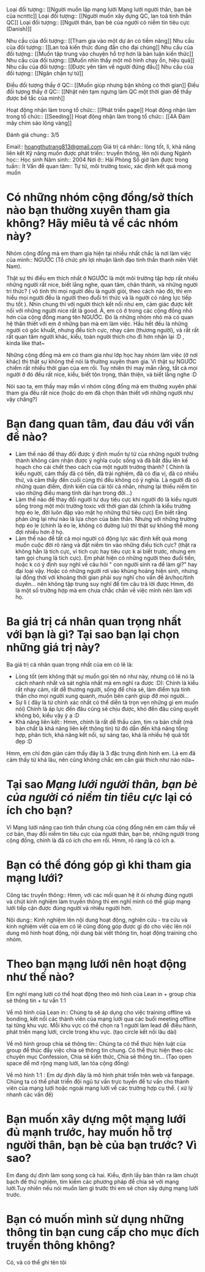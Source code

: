 Loại đối tượng:: [[Người muốn lập mạng lưới Mạng lưới người thân, bạn bè của ncnttc]]
Loại đối tượng:: [[Người muốn xây dựng QC, lan toả tinh thần QC]]
Loại đối tượng:: [[Người thân, bạn bè của người có niềm tin tiêu cực (Danish)]]

Nhu cầu của đối tượng:: [[Tham gia vào một dự án có tiềm năng]]
Nhu cầu của đối tượng:: [[Lan toả kiến thức đúng đắn cho đại chúng]]
Nhu cầu của đối tượng:: [[Muốn tập trung vào chuyện hỗ trợ hơn là bàn luận kiến thức]]
Nhu cầu của đối tượng:: [[Muốn nhìn thấy một mô hình chạy ổn, hiệu quả]]
Nhu cầu của đối tượng:: [[Được yên tâm về người đứng đầu]]
Nhu cầu của đối tượng:: [[Ngăn chặn tự tử]]

Điều đối tượng thấy ở QC:: [[Muốn giúp nhưng bận không có thời gian]]
Điều đối tượng thấy ở QC:: [[Nhật nên tạm ngưng làm QC một thời gian để thấy được bế tắc của mình]]

Hoạt động nhận làm trong tổ chức:: [[Phát triển page]]
Hoạt động nhận làm trong tổ chức:: [[Seeding]]
Hoạt động nhận làm trong tổ chức:: [[4A Đám mây chim sáo lông vàng]]

Đánh giá chung:: 3/5


Email:: hoangthutrang813@gmail.com
Giá trị cá nhân:: lòng tốt, lì, khả năng liên kết
Kỹ năng muốn được phát triển:: truyền thông, lên nội dung
Ngành học:: Học sinh
Năm sinh:: 2004
Nơi ở:: Hải Phòng
Số giờ làm được trong tuần:: Ít
Vấn đề quan tâm:: Tự tử, môi trường toxic, xác định kết quả mong muốn

# Có những nhóm cộng đồng/sở thích nào bạn thường xuyên tham gia không? Hãy miêu tả về các nhóm này?
Nhóm cộng đồng mà em tham gia hiện tại nhiều nhất chắc là nơi làm việc của mình:: NGƯỚC (Tổ chức phi lợi nhuận lãnh đạo tinh thần thanh niên Việt Nam).

Thật sự thì điều em thích nhất ở NGƯỚC là một môi trường tập hợp rất nhiều những người rất nice, biết lắng nghe, quan tâm, chân thành, và những người tri thức? ( vô tình thì mọi người đều là người giỏi, theo cách nào đó, thì em hiểu mọi người đều là người theo đuổi tri thức và là người có năng lực tiếp thu tốt ). Nhìn chung thì với người thích kết nối như em, cảm giác được kết nối với những người nice rất là good. À, em có ở trong các cộng đồng nhỏ hơn của cộng đồng mang tên NGƯỚC. Đó là những nhóm nhỏ mà có quan hệ thân thiết với em ở những ban mà em làm việc. Hầu hết đều là những người có góc khuất, nhưng đều tích cực, nhạy cảm (thương người), và rất rất rất quan tâm người khác, kiểu, toàn người thích cho đi hơn nhận lại :D , kinda like that~

Những cộng đồng mà em có tham gia như lớp học hay nhóm làm việc (ở nơi khác) thì thật sự không thể nói là thường xuyên tham gia. Vì thật sự NGƯỚC chiếm rất nhiều thời gian của em rồi. Tuy nhiên thì may mắn rằng, tất cả mọi người ở đó đều rất nice, kiểu, biết tôn trọng, thân thiện, và biết lắng nghe :D

Nói sao ta, em thấy may mắn vì nhóm cộng đồng mà em thường xuyên phải tham gia đều rất nice (hoặc do em đã chọn thân thiết với những người như vậy chăng?)

# Bạn đang quan tâm, đau đáu với vấn đề nào?
- Làm thế nào để thay đổi được ý định muốn tự tử của những người trưởng thành không cảm nhận được ý nghĩa cuộc sống và đã bắt đầu lên kế hoạch cho cái chết theo cách của một người trưởng thành? ( Chính là kiểu người, cảm thấy đã có tiền, đã trải nghiệm, đã có địa vị, đã có nhiều thứ, và cảm thấy đến cuối cùng thì đều không có ý nghĩa. Là người đã có những quan điểm, định kiến của cái tôi cá nhân, nhưng lại thiếu niềm tin vào những điều mang tính dài hạn trong đời...)
- Làm thế nào để thay đổi người tư duy tiêu cực khi người đó là kiểu người sống trong một môi trường toxic với thời gian dài (chính là kiểu trường hợp éo le, đời luôn đập vào mặt họ những thứ tiêu cực) Em biết rằng phản ứng lại như nào là lựa chọn của bản thân. Nhưng với những trường hợp éo le (chính là éo le, không có đường lui) thì thật sự không thể mong đợi nhiều hơn ở họ.
- Làm thế nào để tất cả mọi người có động lực xác định kết quả mong muốn cuộc đời rõ ràng và đặt niềm tin vào những điều tích cực? (thật ra không hẳn là tích cực, vì tích cực hay tiêu cực k ai biết trước, nhưng em tạm gọi chung là tích cực). Em phát hiện có những người theo đuổi tiền, hoặc k có ý định suy nghĩ về câu hỏi " con người sinh ra để làm gì?" hay đại loại vậy. Hoặc có những người rơi vào khủng hoảng hiện sinh, nhưng lại đồng thời với khoảng thời gian phải suy nghĩ cho vấn đề ăn/học/tình duyên... nên không tập trung suy nghĩ để tìm câu trả lời được Hmm, đó là một số trường hợp mà em chưa chắc chắn về việc mình nên làm với họ.

# Ba giá trị cá nhân quan trọng nhất với bạn là gì? Tại sao bạn lại chọn những giá trị này?

Ba giá trị cá nhân quan trọng nhất của em có lẽ là:

- Lòng tốt (em không thật sự muốn gọi tên nó như này, nhưng có lẽ nó là cách nhanh nhất và sát nghĩa nhất mà em nghĩ ra được :D): Chính là kiểu rất nhạy cảm, rất dễ thương người, sống để chia sẻ, làm điểm tựa tinh thần cho mọi người xung quanh, muốn bên cạnh giúp đỡ mọi người...
- Sự lì ( đây là từ chính xác nhất có thể diễn tả trọn vẹn những gì em muốn nói) Chính là áp lực đến đâu cũng sẽ chịu được, khó đến đâu cũng quyết không bỏ, kiểu vậy ý ạ :D
- Khả năng liên kết:: Hmm, chính là rất dễ thấu cảm, tìm ra bản chất (mà bản chất là khả năng liên kết thông tin) từ đó dẫn đến khả năng tổng hợp, phân tích, khả năng kết nối, sự sáng tạo, khá là nhiều hệ quả tốt đẹp :D

Hmm, em chỉ đơn giản cảm thấy đây là 3 đặc trưng định hình em. Là em đã cảm thấy từ khá lâu, nên cũng không chắc em cần giải thích như nào nữa~

# Tại sao *Mạng lưới người thân, bạn bè của người có niềm tin tiêu cực* lại có ích cho bạn?
Vì Mạng lưới nâng cao tinh thần chung của cộng đồng nên em cảm thấy về cơ bản, thay đổi niềm tin tiêu cực của người thân, bạn bè, những người trong cộng đồng, chính là đã có ích cho em rồi. Hmm, rõ ràng là có ích a.

# Bạn có thể đóng góp gì khi tham gia mạng lưới?

Công tác truyền thông:: Hmm, với các mối quan hệ ít ỏi nhưng đúng người và chút kinh nghiệm làm truyền thông thì em nghĩ mình có thể giúp mạng lưới tiếp cận được đúng người và nhiều người hơn.

Nội dung:: Kinh nghiệm lên nội dung hoạt động, nghiên cứu - tra cứu và kinh nghiệm viết của em có lẽ cũng đóng góp được gì đó cho việc lên nội dung mô hình hoạt động, nội dung bài viết thông tin, hoạt động training cho nhóm.

# Theo bạn mạng lưới nên hoạt động như thế nào?

Em nghĩ mạng lưới có thể hoạt động theo mô hình của Lean in + group chia sẻ thông tin + tư vấn 1:1

Về mô hình của Lean in:: Chúng ta sẽ áp dụng cho việc training offline và bonding, kết nối các thành viên của mạng lưới qua các buổi meeting offline tại từng khu vực. Mỗi khu vực có thể chọn ra 1 người làm lead để điều hành, phát triển mạng lưới, circle trong khu vực. (tạo circle kết nối lâu dài)

Về mô hình group chia sẻ thông tin:: Chúng ta có thể thực hiện luật của group để thúc đẩy việc chia sẻ thông tin chung. Có thể thực hiện theo các chuyên mục Confession, Chia sẻ kiến thức, Chia sẻ thông tin... (Tạo open space để mở rộng mạng lưới, lan tỏa cộng đồng)

Về mô hình 1:1 : Em dự định đây là mô hình phát triển trên web và fanpage. Chúng ta có thể phát triển đội ngũ tư vấn trực tuyến để tư vấn cho thành viên của mạng lưới hoặc ngoài mạng lưới về các trường hợp cụ thể. ( xử lý nhanh các vấn đề)

# Bạn muốn xây dựng một mạng lưới đủ mạnh trước, hay muốn hỗ trợ người thân, bạn bè của bạn trước? Vì sao?
Em đang dự định làm song song cả hai. Kiểu, định lấy bản thân ra làm chuột bạch để thử nghiệm, tìm kiếm các phương pháp để chia sẻ với mạng lưới.Tuy nhiên nếu nói muốn làm gì trước thì em sẽ chọn xây dựng mạng lưới trước.

# Bạn có muốn mình sử dụng những thông tin bạn cung cấp cho mục đích truyền thông không?

Có, và có thể ghi tên tôi
